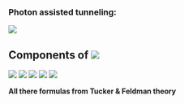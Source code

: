 ### Photon assisted tunneling:

<img src="https://render.githubusercontent.com/render/math?math=I_{p}(V_0,\alpha) = \sum_{n=-\infty}^{+\infty} J_n^2(\alpha) \cdot I_{dc}(V_0 %2B n\hbar \omega / e)">

## Components of <img src="https://render.githubusercontent.com/render/math?math=Y_{mm'} = G_{mm'} %2B\:\: i B_{mm'}">

<img src="https://render.githubusercontent.com/render/math?math=G_{mm'} = \frac{e}{2 \hbar \omega_{m'}} \cdot \:\sum_{n,n'=-\infty}^{\infty} J_n(\alpha) J_{n'}(\alpha) \delta_{m-m', n'-n} \left\{ \left[ I_{dc}(V_0+n' \hbar \omega /e + \hbar \omega_{m'}/e) - I_{dc}(V_0 + n' \hbar \omega/e) \right] + \left[ I_{dc}(V_0 + n\hbar \omega/e) - I_{dc}(V_0 + n \hbar \omega/e - \hbar \omega_{m'}/e) \right]  \right\}">

<img src="https://render.githubusercontent.com/render/math?math=B_{mm'} = \frac{e}{2 \hbar \omega_{m'}} \cdot \sum_{n,n'=-\infty}^{\infty} J_n(\alpha) J_{n'}(\alpha) \delta_{m-m', n'-n} \left\{ \left[ I_{kk}(V_0+n' \hbar \omega /e + \hbar \omega_{m'}/e) - I_{kk}(V_0 + n' \hbar \omega/e) \right] - \left[ I_{kk}(V_0 + n\hbar \omega/e) - I_{kk}(V_0 + n \hbar \omega/e - \hbar \omega_{m'}/e) \right]  \right\}">


<img src="https://render.githubusercontent.com/render/math?math=\omega_m = m \cdot \omega + \omega_0">

<img src="https://render.githubusercontent.com/render/math?math=\omega - \text{FFO rate},\:\: \omega_0 - \text{IF rate}, \:\:\omega_m - \text{Signal rate}">


[comment]: <> (__Augmented__ <img src="https://render.githubusercontent.com/render/math?math=Y'_{mm} = \begin{bmatrix} Y_{11} + Y_{S} & Y_{10} & Y_{1-1}  \\ Y_{01} & Y_{00} + Y_L & Y_{0-1}   \\ Y_{-11} & Y_{-10} & Y_{-1-1}+Y_I  \\ \end{bmatrix}">)

<img src="https://render.githubusercontent.com/render/math?math=Y_{IF} = 1/Z'_{00} ,\:\: \text{with} \: Y_L = 0 \: \Rightarrow \: Y_{IF} = Y_{00}">


__All there formulas from Tucker & Feldman theory__

